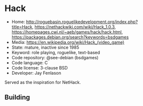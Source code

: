 # Hack

- Home: http://roguebasin.roguelikedevelopment.org/index.php?title=Hack, https://nethackwiki.com/wiki/Hack_1.0.3, https://homepages.cwi.nl/~aeb/games/hack/hack.html, https://packages.debian.org/search?keywords=bsdgames
- Media: https://en.wikipedia.org/wiki/Hack_(video_game)
- State: mature, inactive since 1985
- Keyword: role playing, roguelike, text-based
- Code repository: @see-debian (bsdgames)
- Code language: C
- Code license: 3-clause BSD
- Developer: Jay Fenlason

Served as the inspiration for NetHack.

## Building
